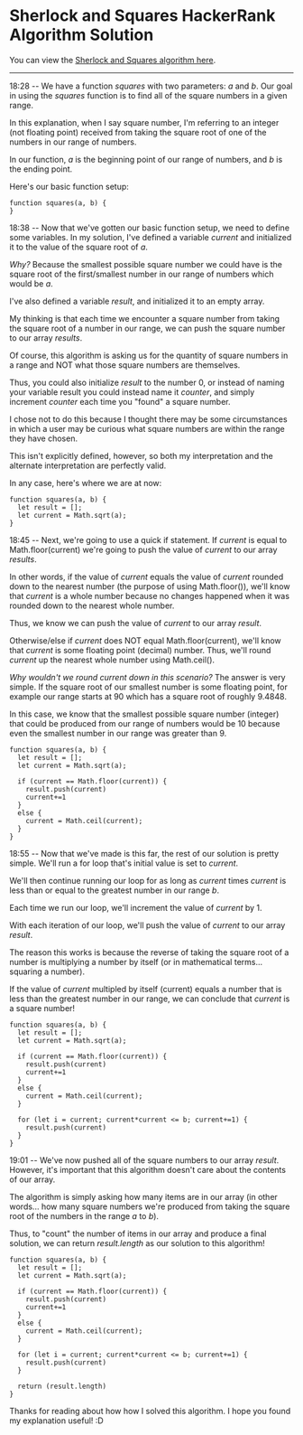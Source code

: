 # Sherlock and Squares HackerRank Algorithm Solution

You can view the [Sherlock and Squares algorithm here](https://www.hackerrank.com/challenges/sherlock-and-squares/problem).
___

18:28 -- We have a function *squares* with two parameters: *a* and *b*. Our goal in using the *squares* function is to find all of the square numbers in a given range.

In this explanation, when I say square number, I'm referring to an integer (not floating point) received from taking the square root of one of the numbers in our range of numbers.

In our function, *a* is the beginning point of our range of numbers, and *b* is the ending point.

Here's our basic function setup:
```
function squares(a, b) {
}
```
18:38 -- Now that we've gotten our basic function setup, we need to define some variables. In my solution, I've defined a variable *current* and initialized it to the value of the square root of *a*.

*Why?* Because the smallest possible square number we could have is the square root of the first/smallest number in our range of numbers which would be *a*.

I've also defined a variable *result*, and initialized it to an empty array.

My thinking is that each time we encounter a square number from taking the square root of a number in our range, we can push the square number to our array *results*.

Of course, this algorithm is asking us for the quantity of square numbers in a range and NOT what those square numbers are themselves.

Thus, you could also initialize *result* to the number 0, or instead of naming your variable result you could instead name it *counter*, and simply increment *counter* each time you "found" a square number.

I chose not to do this because I thought there may be some circumstances in which a user may be curious what square numbers are within the range they have chosen.

This isn't explicitly defined, however, so both my interpretation and the alternate interpretation are perfectly valid.

In any case, here's where we are at now:
```
function squares(a, b) {
  let result = [];
  let current = Math.sqrt(a);
}
```
18:45 -- Next, we're going to use a quick if statement. If *current* is equal to Math.floor(current) we're going to push the value of *current* to our array *results*.

In other words, if the value of *current* equals the value of *current* rounded down to the nearest number (the purpose of using Math.floor()), we'll know that *current* is a whole number because no changes happened when it was rounded down to the nearest whole number.

Thus, we know we can push the value of *current* to our array *result*.

Otherwise/else if *current* does NOT equal Math.floor(current), we'll know that *current* is some floating point (decimal) number. Thus, we'll round *current* up the nearest whole number using Math.ceil().

*Why wouldn't we round current down in this scenario?* The answer is very simple. If the square root of our smallest number is some floating point, for example our range starts at 90 which has a square root of roughly 9.4848.

In this case, we know that the smallest possible square number (integer) that could be produced from our range of numbers would be 10 because even the smallest number in our range was greater than 9.
```
function squares(a, b) {
  let result = [];
  let current = Math.sqrt(a);

  if (current == Math.floor(current)) {
    result.push(current)
    current+=1
  }
  else {
    current = Math.ceil(current);
  }
}
```
18:55 -- Now that we've made is this far, the rest of our solution is pretty simple. We'll run a for loop that's initial value is set to *current*.

We'll then continue running our loop for as long as *current* times *current* is less than or equal to the greatest number in our range *b*.

Each time we run our loop, we'll increment the value of *current* by 1.

With each iteration of our loop, we'll push the value of *current* to our array *result*.

The reason this works is because the reverse of taking the square root of a number is multiplying a number by itself (or in mathematical terms... squaring a number).

If the value of *current* multipled by itself (current) equals a number that is less than the greatest number in our range, we can conclude that *current* is a square number!
```
function squares(a, b) {
  let result = [];
  let current = Math.sqrt(a);

  if (current == Math.floor(current)) {
    result.push(current)
    current+=1
  }
  else {
    current = Math.ceil(current);
  }

  for (let i = current; current*current <= b; current+=1) {
    result.push(current)
  }
}
```
19:01 -- We've now pushed all of the square numbers to our array *result*. However, it's important that this algorithm doesn't care about the contents of our array.

The algorithm is simply asking how many items are in our array (in other words... how many square numbers we're produced from taking the square root of the numbers in the range *a* to *b*).

Thus, to "count" the number of items in our array and produce a final solution, we can return *result.length* as our solution to this algorithm!
```
function squares(a, b) {
  let result = [];
  let current = Math.sqrt(a);

  if (current == Math.floor(current)) {
    result.push(current)
    current+=1
  }
  else {
    current = Math.ceil(current);
  }

  for (let i = current; current*current <= b; current+=1) {
    result.push(current)
  }

  return (result.length)
}
```
Thanks for reading about how how I solved this algorithm. I hope you found my explanation useful! :D